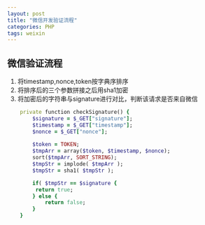 ```yaml
---
layout: post
title: "微信开发验证流程"
categories: PHP
tags: weixin 
---
```


## 微信验证流程

1. 将timestamp,nonce,token按字典序排序
2. 将排序后的三个参数拼接之后用sha1加密
3. 将加密后的字符串与signature进行对比，判断该请求是否来自微信

```ruby
    private function checkSignature() {
        $signature = $_GET["signature"];
        $timestamp = $_GET["timestamp"];
        $nonce = $_GET["nonce"];
            
        $token = TOKEN;
        $tmpArr = array($token, $timestamp, $nonce);
        sort($tmpArr, SORT_STRING);
        $tmpStr = implode( $tmpArr );
        $tmpStr = sha1( $tmpStr );

        if( $tmpStr == $signature {
         return true;
        } else {
            return false;
        }
    }
```


